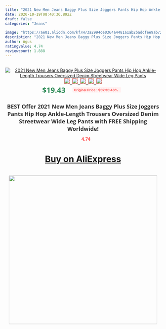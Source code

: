 ```yaml
---
title: "2021 New Men Jeans Baggy Plus Size Joggers Pants Hip Hop Ankle-Length Trousers Oversized Denim Streetwear Wide Leg Pants"
date: 2020-10-19T08:40:36.892Z
draft: false
categories: "Jeans"

image: "https://ae01.alicdn.com/kf/H73a2994ce0364a4481a1ab2badcfee9ab/2021-New-Men-Jeans-Baggy-Plus-Size-Joggers-Pants-Hip-Hop-Ankle-Length-Trousers-Oversized-Denim.jpg"
description: "2021 New Men Jeans Baggy Plus Size Joggers Pants Hip Hop Ankle-Length Trousers Oversized Denim Streetwear Wide Leg Pants"
author: Agus
ratingvalue: 4.74
reviewcount: 1.888
---
```

<br>
<div style="text-align: center;">
<a href="https://s.click.aliexpress.com/e/_AqSMP3" target="_blank" rel="nofollow noopener noreferrer"><img alt="2021 New Men Jeans Baggy Plus Size Joggers Pants Hip Hop Ankle-Length Trousers Oversized Denim Streetwear Wide Leg Pants" class="magnifier-image" src="https://ae01.alicdn.com/kf/H73a2994ce0364a4481a1ab2badcfee9ab/2021-New-Men-Jeans-Baggy-Plus-Size-Joggers-Pants-Hip-Hop-Ankle-Length-Trousers-Oversized-Denim.jpg_640x640.jpg">
<br>
<img style="border:1px solid salmon" src="https://ae01.alicdn.com/kf/H73a2994ce0364a4481a1ab2badcfee9ab/2021-New-Men-Jeans-Baggy-Plus-Size-Joggers-Pants-Hip-Hop-Ankle-Length-Trousers-Oversized-Denim.jpg_120x120.jpg">&nbsp;&nbsp;<img style="border:1px solid salmon" src="https://ae01.alicdn.com/kf/Hd399b29e08e0401e9f1d2a7c990a00ba4/2021-New-Men-Jeans-Baggy-Plus-Size-Joggers-Pants-Hip-Hop-Ankle-Length-Trousers-Oversized-Denim.jpg_120x120.jpg">&nbsp;&nbsp;<img style="border:1px solid salmon" src="https://ae01.alicdn.com/kf/Hf47579e133894737912dd63e12ebc05eF/2021-New-Men-Jeans-Baggy-Plus-Size-Joggers-Pants-Hip-Hop-Ankle-Length-Trousers-Oversized-Denim.jpg_120x120.jpg">&nbsp;&nbsp;<img style="border:1px solid salmon" src="https://ae01.alicdn.com/kf/H54e3d7e3024446b1b8e282628be95fe2K/2021-New-Men-Jeans-Baggy-Plus-Size-Joggers-Pants-Hip-Hop-Ankle-Length-Trousers-Oversized-Denim.jpg_120x120.jpg">&nbsp;&nbsp;<img style="border:1px solid salmon" src="https://ae01.alicdn.com/kf/H299ae8b9dc7e4dc2942a8c8f2bd1b8beA/2021-New-Men-Jeans-Baggy-Plus-Size-Joggers-Pants-Hip-Hop-Ankle-Length-Trousers-Oversized-Denim.jpg_120x120.jpg"></a></div><br0>
<div style="text-align: center;"><span style="background-color: white; border: 0px; box-sizing: border-box; color: seagreen; display: inline-block; font-family: &quot;open sans&quot; , &quot;arial&quot; , &quot;helvetica&quot; , sans-serif , &quot;heiti&quot;; font-size: 24px; font-stretch: inherit; font-weight: 700; line-height: inherit; margin: 0px 10px 0px 0px; padding: 0px; vertical-align: middle;">$19.43 </span>
<span style="background: rgb(255 , 241 , 241); border-radius: 3px; border: 0px; box-sizing: border-box; color: #ff4747; display: inline-block; font-family: inherit; font-size: 12px; font-stretch: inherit; font-style: inherit; font-variant: inherit; font-weight: 600; line-height: inherit; margin: 0px; padding: 2px 5px; transform: scale(0.9); vertical-align: middle;">Original Price : <b style="text-decoration: line-through;">$37.36 </b> 48%&nbsp;&nbsp;</span></div>
<h1 style="color: #333333; display: inline-block; font-family: &quot;open sans&quot; , &quot;arial&quot; , &quot;helvetica&quot; , sans-serif , &quot;heiti&quot;; font-size: 18px; font-stretch: inherit; font-weight: 700; text-align: center;">BEST Offer 2021 New Men Jeans Baggy Plus Size Joggers Pants Hip Hop Ankle-Length Trousers Oversized Denim Streetwear Wide Leg Pants with FREE Shipping Worldwide!</h1>
<div style="color: #ff4747; text-align: center;">
<img src="https://4.bp.blogspot.com/-M0ZcTcb-5uY/XleCXlxnR4I/AAAAAAAAAEc/OrjgMkXV1oMQFaCRZj5HQwOCBcu3w1FegCPcBGAYYCw/s1600/star.png" style="height: 15px;">&nbsp;<b>4.74</b></div>
<div class="button_cont" align="center"><a class="buynow_a" href="https://s.click.aliexpress.com/e/_AqSMP3" target="_blank" rel="nofollow noopener noreferrer"><H1>Buy on AliExpress</H1></a></div><br>
<div class="separator" style="clear: both; text-align: center;">
<img src="https://lh3.googleusercontent.com/-pTy5HemUv9M/XlePHvY0dAI/AAAAAAAAAE4/0nX5iRUoIWY8eMW9Dpxeirr157OZliDIgCLcBGAsYHQ/s1600/badge.gif" width="480">
</div>
